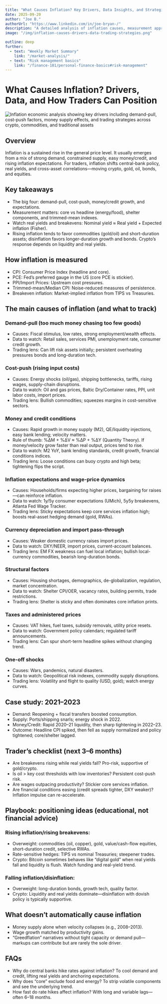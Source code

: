 ```yaml
---
title: "What Causes Inflation? Key Drivers, Data Insights, and Strategies for Traders"
date: 2025-09-20
author: "Joe B."
authorUrl: "https://www.linkedin.com/in/joe-bryan-/"
description: "A detailed analysis of inflation causes, measurement approaches, core drivers, and tactical positioning ideas for traders across crypto, commodities, bonds, and equities."
image: "/img/inflation-causes-drivers-data-trading-strategies.png"

outline: deep
further:
  - text: "Weekly Market Summary"
    link: "/market-analysis/"
  - text: "Risk management basics"
    link: "/finance-101/personal-finance-basics#risk-management"
---
```

# What Causes Inflation? Drivers, Data, and How Traders Can Position

![Inflation economic analysis showing key drivers including demand-pull, cost-push factors, money supply effects, and trading strategies across crypto, commodities, and traditional assets](/img/inflation-causes-drivers-data-trading-strategies.png)

## Overview
Inflation is a sustained rise in the general price level. It usually emerges from a mix of strong demand, constrained supply, easy money/credit, and rising inflation expectations. For traders, inflation shifts central-bank policy, real yields, and cross-asset correlations—moving crypto, gold, oil, bonds, and equities.

## Key takeaways
- The big four: demand-pull, cost-push, money/credit growth, and expectations.
- Measurement matters: core vs headline (energy/food), shelter components, and trimmed-mean indexes.
- Watch real yields and breakevens: Nominal yield ≈ Real yield + Expected inflation (Fisher).
- Rising inflation tends to favor commodities (gold/oil) and short-duration assets; disinflation favors longer-duration growth and bonds. Crypto’s response depends on liquidity and real yields.

## How inflation is measured
- CPI: Consumer Price Index (headline and core).
- PCE: Fed’s preferred gauge in the US (core PCE is stickier).
- PPI/Import Prices: Upstream cost pressures.
- Trimmed-mean/Median CPI: Noise-reduced measures of persistence.
- Breakeven inflation: Market-implied inflation from TIPS vs Treasuries.

## The main causes of inflation (and what to track)

### Demand-pull (too much money chasing too few goods)
- Causes: Fiscal stimulus, low rates, strong employment/wealth effects.
- Data to watch: Retail sales, services PMI, unemployment rate, consumer credit growth.
- Trading lens: Can lift risk assets initially; persistent overheating pressures bonds and long-duration tech.

### Cost-push (rising input costs)
- Causes: Energy shocks (oil/gas), shipping bottlenecks, tariffs, rising wages, supply-chain disruptions.
- Data to watch: Oil and gas prices, Baltic Dry/Container rates, PPI, unit labor costs, import prices.
- Trading lens: Bullish commodities; squeezes margins in cost-sensitive sectors.

### Money and credit conditions
- Causes: Rapid growth in money supply (M2), QE/liquidity injections, easy bank lending; velocity matters.
- Rule of thumb: %ΔM + %ΔV ≈ %ΔP + %ΔY (Quantity Theory). If money/velocity grow faster than real output, prices tend to rise.
- Data to watch: M2 YoY, bank lending standards, credit growth, financial conditions indices.
- Trading lens: Loose conditions can buoy crypto and high beta; tightening flips the script.

### Inflation expectations and wage-price dynamics
- Causes: Households/firms expecting higher prices, bargaining for raises—can reinforce inflation.
- Data to watch: 1y/5y consumer expectations (UMich), 5y5y breakevens, Atlanta Fed Wage Tracker.
- Trading lens: Sticky expectations keep core services inflation high; boosts real-asset hedging demand (gold, RWAs).

### Currency depreciation and import pass-through
- Causes: Weaker domestic currency raises import prices.
- Data to watch: DXY/NEER, import prices, current-account balances.
- Trading lens: EM FX weakness can fuel local inflation; bullish local-currency commodities, bearish long-duration bonds.

### Structural factors
- Causes: Housing shortages, demographics, de-globalization, regulation, market concentration.
- Data to watch: Shelter CPI/OER, vacancy rates, building permits, trade restrictions.
- Trading lens: Shelter is sticky and often dominates core inflation prints.

### Taxes and administered prices
- Causes: VAT hikes, fuel taxes, subsidy removals, utility price resets.
- Data to watch: Government policy calendars; regulated tariff announcements.
- Trading lens: Can spur short-term headline spikes without changing trend.

### One-off shocks
- Causes: Wars, pandemics, natural disasters.
- Data to watch: Geopolitical risk indexes, commodity supply disruptions.
- Trading lens: Volatility and flight to quality (USD, gold); watch energy curves.

## Case study: 2021–2023
- Demand: Reopening + fiscal transfers boosted consumption.
- Supply: Ports/shipping snarls; energy shock in 2022.
- Money/Credit: Rapid 2020–21 liquidity, then sharp tightening in 2022–23.
- Outcome: Headline CPI spiked, then fell as supply normalized and policy tightened; core/shelter lagged.

## Trader’s checklist (next 3–6 months)
- Are breakevens rising while real yields fall? Pro-risk, supportive of gold/crypto.
- Is oil > key cost thresholds with low inventories? Persistent cost-push risk.
- Are wages outpacing productivity? Stickier core services inflation.
- Are financial conditions easing (credit spreads tighter, DXY weaker)? Inflation impulse can re-accelerate.

## Playbook: positioning ideas (educational, not financial advice)

### Rising inflation/rising breakevens:
- Overweight: commodities (oil, copper), gold, value/cash-flow equities, short-duration credit, selective RWAs.
- Rate-sensitive hedges: TIPS vs nominal Treasuries; steepener trades.
- Crypto: Bitcoin sometimes behaves like “digital gold” when real yields fall and liquidity is flush. Watch funding and real-yield trend.

### Falling inflation/disinflation:
- Overweight: long-duration bonds, growth tech, quality factor.
- Crypto: Liquidity and real yields dominate—disinflation with dovish policy is typically supportive.

## What doesn’t automatically cause inflation
- Money supply alone when velocity collapses (e.g., 2008–2013).
- Wage growth matched by productivity gains.
- “Greedflation” narratives without tight capacity or demand pull—markups can contribute but are rarely the sole driver.

## FAQs
- Why do central banks hike rates against inflation? To cool demand and credit, lifting real yields and anchoring expectations.
- Why does “core” exclude food and energy? To strip volatile components and see the underlying trend.
- How fast do rate hikes affect inflation? With long and variable lags—often 6–18 months.